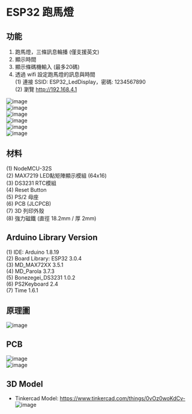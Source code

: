 # ESP32 跑馬燈  

## 功能  
1. 跑馬燈，三條訊息輪播 (僅支援英文)  
2. 顯示時間  
3. 顯示條碼機輸入 (最多20碼)  
4. 透過 wifi 設定跑馬燈的訊息與時間  
    (1) 連接 SSID: ESP32_LedDisplay，密碼: 1234567890  
    (2) 瀏覽 http://192.168.4.1  

![image](https://github.com/Chihhao/esp32_MAX7219_64x16/blob/main/Images/01.jpg)  
![image](https://github.com/Chihhao/esp32_MAX7219_64x16/blob/main/Images/02.jpg)  
![image](https://github.com/Chihhao/esp32_MAX7219_64x16/blob/main/Images/03.jpg)  
![image](https://github.com/Chihhao/esp32_MAX7219_64x16/blob/main/Images/04.jpg)  
![image](https://github.com/Chihhao/esp32_MAX7219_64x16/blob/main/Images/05.jpg)  
![image](https://github.com/Chihhao/esp32_MAX7219_64x16/blob/main/Images/06.jpg)  

## 材料
(1) NodeMCU-32S  
(2) MAX7219 LED點矩陣顯示模組 (64x16)  
(3) DS3231 RTC模組  
(4) Reset Button  
(5) PS/2 母座  
(6) PCB (JLCPCB)  
(7) 3D 列印外殼  
(8) 強力磁鐵 (直徑 18.2mm / 厚 2mm)  

## Arduino Library Version  
(1) IDE: Arduino 1.8.19  
(2) Board Library: ESP32 3.0.4  
(3) MD_MAX72XX 3.5.1  
(4) MD_Parola  3.7.3  
(5) Bonezegei_DS3231 1.0.2  
(6) PS2Keyboard 2.4  
(7) Time 1.6.1  

## 原理圖  
![image](https://github.com/Chihhao/esp32_MAX7219_64x16/blob/main/Images/scheme.png)  

## PCB
![image](https://github.com/Chihhao/esp32_MAX7219_64x16/blob/main/Images/pcb1.png)  
![image](https://github.com/Chihhao/esp32_MAX7219_64x16/blob/main/Images/pcb2.png)  

## 3D Model  
* Tinkercad Model: https://www.tinkercad.com/things/0vOz0woKdCv-  
![image](https://github.com/Chihhao/esp32_MAX7219_64x16/blob/main/Images/case.png)  
